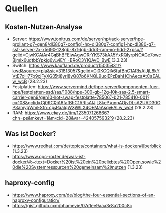 # Quellen
## Kosten-Nutzen-Analyse

* Server: https://www.tonitrus.com/de/server/hp/rack-server/hpe-proliant-g7-gen8/dl380g7-config1-hp-dl380g7-config1-hp-dl380-g7-ssf-server-2x-x5690-128gb-8x16gb-ddr3-ram-no-hdd-2xpsu/?gclid=CjwKCAiAr4GgBhBFEiwAgwORrYKS73kAA5YxRQIyrpNOAGe7owcBjmix6udtbbYpkjg6vLviEY_-BRoC3YIQAvD_BwE (3.3.23)
* Switch: https://www.kaufland.de/product/15035831/?kwd&source=pla&sid=31813057&gclid=Cj0KCQiA6fafBhC1ARIsAIJjL8kYVtE7oH77p9cjFyXG05tj8yrl8yQ87p6KNQL9uoiEPzBahHChAecaAtCaEALw_wcB (28.2.23)
* Festplatten: https://www.servermind.de/hpe-server/komponenten-fuer-hpe/festplatten-ssd/sas/1088/hpe-300-gb-12g-10k-sas-2.5-smart-carrier-gen9/gen10-hot-swap-festplatte-785067-b21-785410-001?c=108&gclid=Cj0KCQiA6fafBhC1ARIsAIJjL8keP7qnpAOjvDLsA2UAD30OP3amygWmESfnTcpsRaaIqWXjWLX4OEMaAsqvEALw_wcB (28.2.23)
* RAM: https://www.ebay.de/itm/123507126866?chn=ps&mkevt=1&mkcid=28&var=424057593219 (28.2.23)
## Was ist Docker?
* https://www.redhat.com/de/topics/containers/what-is-docker#überblick (1.3.23)
* https://www.opc-router.de/was-ist-docker/#:~:text=Docker%20ist%20ein%20beliebtes%20Open,sowie%20die%20Systemressourcen%20gemeinsam%20nutzen (1.3.23)

## haproxy-config
* https://www.haproxy.com/de/blog/the-four-essential-sections-of-an-haproxy-configuration/
* https://gist.github.com/bhameyie/07c1ee9aaa3e8a200c8c

